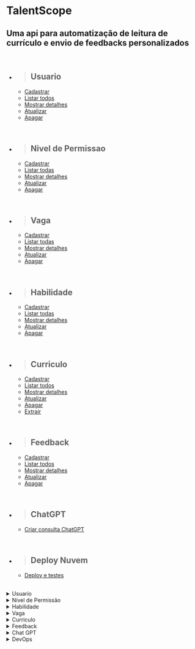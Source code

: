 # TalentScope

## Uma api para automatização de leitura de currículo e envio de feedbacks personalizados

<br/>

- > <h2>Usuario</h2>
  - [Cadastrar](#cadastrar-usuario)
  - [Listar todos](#listar-usuarios)
  - [Mostrar detalhes](#detalhar-um-usuario)
  - [Atualizar](#atualizar-usuario)
  - [Apagar](#apagar-usuario)

<br/>

- > <h2>Nivel de Permissao</h2>
  - [Cadastrar](#nivel-de-permissao)
  - [Listar todas](#listar-niveis-de-permissoes)
  - [Mostrar detalhes](#detalhar-um-nivel-de-permissao)
  - [Atualizar](#atualizar-nivel-de-permissao)
  - [Apagar](#apagar-nivel-de-permissao)

<br/>

- > <h2>Vaga</h2>
  - [Cadastrar](#cadastrar-vaga)
  - [Listar todas](#listar-vagas)
  - [Mostrar detalhes](#detalhar-um-vaga)
  - [Atualizar](#atualizar-vaga)
  - [Apagar](#apagar-vaga)

<br/>

- > <h2>Habilidade</h2>
  - [Cadastrar](#cadastrar-habilidade)
  - [Listar todas](#listar-habilidades)
  - [Mostrar detalhes](#detalhar-uma-habilidade)
  - [Atualizar](#atualizar-habilidade)
  - [Apagar](#apagar-habilidade)

<br/>

- > <h2>Curriculo</h2>
  - [Cadastrar](#cadastrar-curriculo)
  - [Listar todos](#listar-curriculos)
  - [Mostrar detalhes](#detalhar-um-curriculo)
  - [Atualizar](#atualizar-curriculo)
  - [Apagar](#apagar-curriculo)
  - [Extrair](#aextrair-curriculo)

<br/>

- > <h2>Feedback</h2>
  - [Cadastrar](#cadastrar-feedback)
  - [Listar todos](#listar-feedback)
  - [Mostrar detalhes](#detalhar-um-feedback)
  - [Atualizar](#atualizar-feedback)
  - [Apagar](#apagar-feedback)

<br/>

- > <h2>ChatGPT</h2>
  - [Criar consulta ChatGPT](#criar-consulta-chatgpt)

<br/>

- > <h2>Deploy Nuvem</h2>
  - [Deploy e testes](#deploy-testes)

<br/>


<details>
<summary>Usuario</summary>

<br>

<details>
<summary> <b style="color:green">POST</b>/talentScope/usuarios</summary>

<br/>

### Cadastrar usuario

<br/>

### Requisição:

```json
{
  "nome": "Rafael Ferreira",
  "email": "rafael@plusofit.com",
  "senha": "7894562",
	"status": true,
	"dtCriacao": "2023-05-15 10:08:02",
	"dtAlteracao": "",
	"nivelPermissao": {
		"id": 1
	}
}
```

<br/>

### Responses:

`status code: 200`

#### Body: <b>Application/json</b>

```json
{
	"id": 1,
	"nome": "Rafael Ferreira",
	"email": "rafael@plusofit.com",
	"senha": "7894562",
	"status": true,
	"dtCriacao": "2023-05-15 10:08:02",
	"dtAlteracao": null,
	"nivelPermissao": {
		"id": 1,
		"nome": null,
		"descricao": null
	}
}
```

<br/>
<hr>

`status code: 400`

#### Body: <b>Application/json</b>

```json
{
  "retorno": "Mensagem de erro conforme regras de negócios"
}
```

<br/>
</details>

<details>
<summary> <b style="color:cyan">GET</b>/talentScope/usuarios</summary>

<br/>

### Listar usuarios

<br/>

### Responses:

`status code: 200`

#### Body: <b>Application/json</b>

```json
[
	{
		"id": 1,
		"nome": "Rafael Ferreira",
		"email": "rafael@plusofit.com",
		"senha": "7894562",
		"status": true,
		"dtCriacao": "2023-05-15 10:08:02",
		"dtAlteracao": null,
		"nivelPermissao": {
			"id": 1,
			"nome": "Acesso-1",
			"descricao": "Tem permissão somente para leitura dos curriculos e vagas"
		}
	},
	{
		"id": 2,
		"nome": "Isabelle Souza Santos",
		"email": "isabelle.souza@plusofit.com",
		"senha": "123456",
		"status": true,
		"dtCriacao": "2023-05-03 10:08:02",
		"dtAlteracao": null,
		"nivelPermissao": {
			"id": 1,
			"nome": "Acesso-1",
			"descricao": "Tem permissão somente para leitura dos curriculos e vagas"
		}
	}
]
```

<br/>
<hr>

`status code: 204`

#### Body: <b>Application/json</b>

```json
{
  "retorno": "Não há usuarios para retornar"
}
```

<br/>
<hr>

`status code: 400`

#### Body: <b>Application/json</b>

```json
{
  "retorno": "Mensagem de erro conforme regras de negócios"
}
```

</details>

<details>
<summary> <b style="color:cyan">GET</b>/talentScope/usuarios/{id}</summary>

<br/>

### Detalhar um usuario

<br/>

### Responses:

`status code: 200`

#### Body: <b>Application/json</b>

```json
{
	"id": 1,
	"nome": "Rafael Ferreira",
	"email": "rafael@plusofit.com",
	"senha": "7894562",
	"status": true,
	"dtCriacao": "2023-05-15 10:08:02",
	"dtAlteracao": null,
	"nivelPermissao": {
		"id": 1,
		"nome": "Acesso-1",
		"descricao": "Tem permissão somente para leitura dos curriculos e vagas"
	}
}
```

<br/>
<hr>

`status code: 204`

#### Body: <b>Application/json</b>

```json
{
  "retorno": "Usuario não cadastrado"
}
```

<br/>
<hr>

`status code: 400`


```json
{
  "retorno": "Mensagem de erro conforme regras de negócios"
}
```

</details>

<details>
<summary> <b style="color:orange">UPDATE</b>/talentScope/usuarios/{id}</summary>

<br/>

### Atualizar usuario

### Requisição:


```json
{
  "nome": "Rafael Ferreira dos Santos",
  "email": "rafael.santos@plusofit.com",
  "senha": "7894562",
	"status": true,
	"dtCriacao": "2023-05-15 10:08:02",
	"dtAlteracao": "",
	"nivelPermissao": {
		"id": 2
	}
}
```
<br/>

<br/>

### Responses:

`status code: 200`

#### Tipo do body: <b>Application/json</b>

```json
{
	"id": 1,
	"nome": "Rafael Ferreira dos Santos",
	"email": "rafael.santos@plusofit.com",
	"senha": "7894562",
	"status": true,
	"dtCriacao": "2023-05-15 10:08:02",
	"dtAlteracao": null,
	"nivelPermissao": {
		"id": 2,
		"nome": null,
		"descricao": null
	}
}
```
<br/>
<hr>

`status code: 400`

#### Body: <b>Application/json</b>


```json
{
  "retorno": "{Mensagem de erro conforme regra de negocio}"
}
```

</details>

<details>
<summary> <b style="color:red">DELETE</b>/talentScope/usuarios/{id}</summary>

<br/>

### Apagar usuario

<br/>

### Responses:

`status code: 200`

#### Body: <b>Application/json</b>

```json
{
  "retorno": "Usuario apagado com sucesso"
}
```

<br/>
<hr>

`status code: 400`

#### Body: <b>Application/json</b>

```json
{
  "retorno": "Usuario não cadastrado"
}
```

</details>

<br/><br/>

# Campos de Requisição

|       campo       |     tipo    | obrigatório | descrição                                                                                                  |
| :---------------: | :---------: | :---------: | ---------------------------------------------------------------------------------------------------------- |
|        id         |    numeric(10)     |     sim     | Id do usuario                                                                                       |
|       nome        |    varchar(80)     |     sim     | Nome do usuario                                                                                     |
|       email       |    varchar(80)     |     sim     | Email do usuario                                                                                    
|       senha       |    varchar(15)     |     sim     | Senha do usuario. Senha deve conter de 8 a 15 caracteres, no min. 1 letra maiuscula e 1 caractere especial|
|  nivelPermissao  | fk_nivel_permissao |     sim     | Nivel de permissão para utilizar a plataforma                                                       |
|       status       | Boolean(1)  |     sim     | Flag para informar se o usuario esta ativo na plataforma                                                   |
|   dtCriacao    |  Datetime   |     sim     | Data da criação do usuario                                                                                 |
| dtAtualizacao  |  Datetime   |     nao     | Data da atualização do usuario                                                                             |

</details>

<details>
<summary>Nivel de Permissão</summary>

<br>

<details>
<summary> <b style="color:green">POST</b>/talentScope/nivelPermissao</summary>

<br/>

### Cadastrar nivel de permissao

<br/>

### Requisição:

```json
{
	"nome": "Acesso-1",
	"descricao": "Tem permissão somente para leitura"
}
```

```json
{
  "nome": "Administrador",
  "descricao": "Usuário com permissão master"
}
```

<br/>

### Responses:

`status code: 200`

#### Body: <b>Application/json</b>

```json
{
	"id": 1,
	"nome": "Acesso-1",
	"descricao": "Tem permissão somente para leitura"
}
```

```json
{
	"id": 2,
	"nome": "Administrador",
	"descricao": "Usuário com permissão master"
}
```

<br/>
<hr>

`status code: 400`

#### Body: <b>Application/json</b>

```json
{
  "retorno": "Mensagem de erro conforme regras de negócios"
}
```

<br/>
</details>

<details>
<summary> <b style="color:cyan">GET</b>/talentScope/nivelPermissao</summary>

<br/>

### Listar niveis de permissoes

<br/>

### Responses:

`status code: 200`

#### Body: <b>Application/json</b>

```json
[
	{
		"id": 1,
		"nome": "Acesso-1",
		"descricao": "Tem permissão somente para leitura"
	},
	{
		"id": 2,
		"nome": "Administrador",
		"descricao": "Usuário com permissão master"
	}
]
```

<br/>
<hr>

`status code: 204`

#### Body: <b>Application/json</b>

```json
{
  "retorno": "Não há nivel de permissao para retornar"
}
```

<br/>
<hr>

`status code: 400`

#### Body: <b>Application/json</b>

```json
{
  "retorno": "Mensagem de erro conforme regras de negócios"
}
```

</details>

<details>
<summary> <b style="color:cyan">GET</b>/talentScope/nivelPermissao/{id}</summary>

<br/>

### Detalhar um nivel de permissao

<br/>

### Responses:

`status code: 200`

#### Body: <b>Application/json</b>

```json
{
	"id": 1,
	"nome": "Acesso-1",
	"descricao": "Tem permissão somente para leitura"
}
```

<br/>
<hr>

`status code: 204`

#### Body: <b>Application/json</b>

```json
{
  "retorno": "Nivel de permissao não cadastrado"
}
```

<br/>
<hr>

`status code: 400`


```json
{
  "retorno": "Mensagem de erro conforme regras de negócios"
}
```

</details>

<details>
<summary> <b style="color:orange">UPDATE</b>/talentScope/nivelPermissao/{id}</summary>

<br/>

### Atualizar nivel de permissao

### Requisição:


```json
{
	"nome": "Acesso-1",
	"descricao": "Tem permissão somente para leitura dos curriculos e vagas"
}
```
<br/>

<br/>

### Responses:

`status code: 200`

#### Tipo do body: <b>Application/json</b>

```json
{
	"id": 1,
	"nome": "Acesso-1",
	"descricao": "Tem permissão somente para leitura dos curriculos e vagas"
}
```
<br/>
<hr>

`status code: 400`

#### Body: <b>Application/json</b>


```json
{
  "retorno": "{Mensagem de erro conforme regra de negocio}"
}
```

</details>

<details>
<summary> <b style="color:red">DELETE</b>/talentScope/nivelPermissao/{id}</summary>

<br/>

### Apagar nivel de permissao

<br/>

### Responses:

`status code: 200`

#### Body: <b>Application/json</b>

```json
{
  "retorno": "Nivel de permissao apagado com sucesso"
}
```

<br/>
<hr>

`status code: 400`

#### Body: <b>Application/json</b>

```json
{
  "retorno": "Nivel de permissao não cadastrado"
}
```

</details>

<br/><br/>

# Campos de Requisição

|       campo       |     tipo     | obrigatório | descrição                         |
| :---------------: | :----------: | :---------: | ----------------------------------|
|        id         | numeric(3)   |     sim     | Id do nivel de permissao          |
|       nome        | varchar(30)  |     sim     | Nome do usuario                   |
|     descricao     | varchar(250) |     sim     | Descrição do nivel de permissão   |


</details>

<details>
<summary>Habilidade</summary>

<br>

<details>
<summary> <b style="color:green">POST</b>/talentScope/habilidades</summary>

<br/>

### Cadastrar habilidade

<br/>

### Requisição:

```json
{
	"nome": "Experiência com Banco de Dados Oracle SQL"
}
```
```json
{
	"nome": "Experiência com Java, Spring Boot."
}
```

<br/>

### Responses:

`status code: 200`

#### Body: <b>Application/json</b>

```json
{
	"id": 1,
	"nome": "Experiência com Banco de Dados Oracle SQL"
}
```

```json
{
	"id": 2,
	"nome": "Experiência com Java, Spring Boot."
}
```

<br/>
<hr>

`status code: 400`

#### Body: <b>Application/json</b>

```json
{
  "retorno": "Mensagem de erro conforme regras de negócios"
}
```

<br/>
</details>

<details>
<summary> <b style="color:cyan">GET</b>/talentScope/habilidades</summary>

<br/>

### Listar habilidades

<br/>

### Responses:

`status code: 200`

#### Body: <b>Application/json</b>

```json
[
	{
		"id": 1,
		"nome": "Experiência com Banco de Dados Oracle SQL"
	},
	{
		"id": 2,
		"nome": "Experiência com Java, Spring Boot."
	}
]
```

<br/>
<hr>

`status code: 204`

#### Body: <b>Application/json</b>

```json
{
  "retorno": "Não há habilidades para retornar"
}
```

<br/>
<hr>

`status code: 400`

#### Body: <b>Application/json</b>

```json
{
  "retorno": "Mensagem de erro conforme regras de negócios"
}
```

</details>

<details>
<summary> <b style="color:cyan">GET</b>/talentScope/habilidades/{id}</summary>

<br/>

### Detalhar uma habilidade
<br/>

### Responses:

`status code: 200`

#### Body: <b>Application/json</b>

```json
{
	"id": 2,
	"nome": "Experiência com Java, Spring Boot."
}
```

<br/>
<hr>

`status code: 204`

#### Body: <b>Application/json</b>

```json
{
	"timestamp": "2023-09-11T22:45:11.000+00:00",
	"status": 404,
	"error": "Not Found",
	"trace": "br.com.TalentScope.exception.RestNotFoundException......",
	"message": "habilidade não encontrado",
	"path": "/talentScope/habilidades/3"
}
```

<br/>
<hr>

`status code: 400`


```json
{
  "retorno": "Mensagem de erro conforme regras de negócios"
}
```

</details>

<details>
<summary> <b style="color:orange">UPDATE</b>/talentScope/habilidades/{id}</summary>

<br/>

### Atualizar habilidade

### Requisição:


```json
{
	"nome": "2 anos de experiência em Java com spring, JPA Hibernate"
}
```
<br/>

<br/>

### Responses:

`status code: 200`

#### Tipo do body: <b>Application/json</b>

```json
{
	"id": 2,
	"nome": "2 anos de experiência em Java com spring, JPA Hibernate"
}
```
<br/>
<hr>

`status code: 400`

#### Body: <b>Application/json</b>


```json
{
  "retorno": "{Mensagem de erro conforme regra de negocio}"
}
```

</details>

<details>
<summary> <b style="color:red">DELETE</b>/talentScope/habilidade/{id}</summary>

<br/>

### Apagar habilidade

<br/>

### Responses:

`status code: 200`

#### Body: <b>Application/json</b>

```json
{
  "retorno": "Habilidade apagado com sucesso"
}
```

<br/>
<hr>

`status code: 400`

#### Body: <b>Application/json</b>

```json
{
  "retorno": "Habilidade não cadastrado"
}
```

</details>

<br/><br/>

# Campos de Requisição

|       campo       |     tipo     | obrigatório | descrição                         |
| :---------------: | :----------: | :---------: | ----------------------------------|
|        id         | numeric(3)   |     sim     | Id da habilidade        |
|       nome        | varchar(50)  |     sim     | Descrição da habiliade                  |

</details>

<details>
<summary>Vaga</summary>

<br>

<details>
<summary> <b style="color:green">POST</b>/talentScope/vagas</summary>

<br/>

### Cadastrar vaga

<br/>

### Requisição:

```json
{
	"nome": "Analista de Sistemas I",
	"descricaoCargo": "Desenvolver Java Junior",
	"descricaoVaga": "A vaga de desenvolvedor Java requer habilidades em programação orientada a objetos, uso de frameworks como Spring e Hibernate, experiência em testes e depuração de código, trabalho em equipe e conhecimentos em tecnologias relacionadas a aplicações web e bancos de dados.",
	"dtAbertura": "2023-10-09 14:00:00",
	"dtEncerramento": "2023-07-22 17:00:00",
	"usuario":{
		"id": 1
	},
	"habilidades": [
		{
		"id": 1
		}
	]
}
```

<br/>

### Responses:

`status code: 200`

#### Body: <b>Application/json</b>

```json
{
	"id": 1,
	"nome": "Analista de Sistemas I",
	"descricaoCargo": "Desenvolver Java Junior",
	"descricaoVaga": "A vaga de desenvolvedor Java requer habilidades em programação orientada a objetos, uso de frameworks como Spring e Hibernate, experiência em testes e depuração de código, trabalho em equipe e conhecimentos em tecnologias relacionadas a aplicações web e bancos de dados.",
	"dtAbertura": "2023-10-09 14:00:00",
	"dtEncerramento": "2023-07-22 17:00:00",
	"usuario": {
		"id": 1,
		"nome": null,
		"email": null,
		"senha": null,
		"status": null,
		"dtCriacao": null,
		"dtAlteracao": null,
		"nivelPermissao": null
	},
	"habilidades": [
		{
			"id": 1,
			"nome": null
		}
	]
}
```

<br/>
<hr>

`status code: 400`

#### Body: <b>Application/json</b>

```json
{
  "retorno": "Mensagem de erro conforme regras de negócio"
}
```

<br/>
</details>

<details>
<summary> <b style="color:cyan">GET</b>/talentScope/vagas</summary>

<br/>

### Listar vagas

<br/>

### Responses:

`status code: 200`

#### Body: <b>Application/json</b>

```json
[
	{
		"id": 1,
		"nome": "Analista de Sistemas I",
		"descricaoCargo": "Desenvolver Java Junior",
		"descricaoVaga": "A vaga de desenvolvedor Java requer habilidades em programação orientada a objetos, uso de frameworks como Spring e Hibernate, experiência em testes e depuração de código, trabalho em equipe e conhecimentos em tecnologias relacionadas a aplicações web e bancos de dados.",
		"dtAbertura": "2023-10-09 14:00:00",
		"dtEncerramento": "2023-07-22 17:00:00",
		"usuario": {
			"id": 1,
			"nome": "Rafael Ferreira dos Santos",
			"email": "rafael.santos@plusofit.com",
			"senha": "7894562",
			"status": true,
			"dtCriacao": "2023-05-15 10:08:02",
			"dtAlteracao": null,
			"nivelPermissao": {
				"id": 2,
				"nome": "Administrador",
				"descricao": "Usuário com permissão master"
			}
		},
		"habilidades": [
			{
				"id": 1,
				"nome": "Experiência com Banco de Dados Oracle SQL"
			}
		]
	},
	{
		"id": 2,
		"nome": "Analista de Dados",
		"descricaoCargo": "Analista de dados Senior",
		"descricaoVaga": "Estamos em busca de um Analista de Dados talentoso e apaixonado por números para se juntar à nossa equipe. O candidato ideal será responsável por coletar, analisar e interpretar dados, transformando-os em informações valiosas para orientar a tomada de decisões estratégicas da empresa. Você trabalhará em estreita colaboração com outras equipes para identificar tendências, padrões e insights que impulsionarão nosso negócio.",
		"dtAbertura": "2023-10-15 15:00:00",
		"dtEncerramento": "2023-12-22 17:00:00",
		"usuario": {
			"id": 1,
			"nome": "Rafael Ferreira dos Santos",
			"email": "rafael.santos@plusofit.com",
			"senha": "7894562",
			"status": true,
			"dtCriacao": "2023-05-15 10:08:02",
			"dtAlteracao": null,
			"nivelPermissao": {
				"id": 2,
				"nome": "Administrador",
				"descricao": "Usuário com permissão master"
			}
		},
		"habilidades": [
			{
				"id": 1,
				"nome": "Experiência com Banco de Dados Oracle SQL"
			}
		]
	}
]
```

<br/>
<hr>

`status code: 204`

#### Body: <b>Application/json</b>

```json
{
  "retorno": "Não há vagas para retornar"
}
```

<br/>
<hr>

`status code: 400`

#### Body: <b>Application/json</b>

```json
{
  "retorno": "Mensagem de erro conforme regras de negócios"
}
```

</details>

<details>
<summary> <b style="color:cyan">GET</b>/talentScope/vagas/{id}</summary>
<br/>

### Detalhar uma vaga

<br/>

### Responses:

`status code: 200`

#### Tipo do body: <b>Application/json</b>

```json
{
	"id": 1,
	"nome": "Analista de Sistemas I",
	"descricaoCargo": "Desenvolver Java Junior",
	"descricaoVaga": "A vaga de desenvolvedor Java requer habilidades em programação orientada a objetos, uso de frameworks como Spring e Hibernate, experiência em testes e depuração de código, trabalho em equipe e conhecimentos em tecnologias relacionadas a aplicações web e bancos de dados.",
	"dtAbertura": "2023-10-09 14:00:00",
	"dtEncerramento": "2023-07-22 17:00:00",
	"usuario": {
		"id": 1,
		"nome": "Rafael Ferreira dos Santos",
		"email": "rafael.santos@plusofit.com",
		"senha": "7894562",
		"status": true,
		"dtCriacao": "2023-05-15 10:08:02",
		"dtAlteracao": null,
		"nivelPermissao": {
			"id": 2,
			"nome": "Administrador",
			"descricao": "Usuário com permissão master"
		}
	},
	"habilidades": [
		{
			"id": 1,
			"nome": "Experiência com Banco de Dados Oracle SQL"
		}
	]
}
```

<br/>
<hr>

`status code: 204`

#### Body: <b>Application/json</b>

```json
{
  "retorno": "Vaga não cadastrada"
}
```

<br/>
<hr>

`status code: 400`


```json
{
  "retorno": "Mensagem de erro conforme regras de negócios"
}
```

</details>

<details>
<summary> <b style="color:orange">UPDATE</b>/talentScope/vagas/{id}</summary>

<br/>

### Atualizar vaga

### Requisição:


```json
{
	"nome": "Analista de Dados II",
	"descricaoCargo": "Analista de dados Pleno",
	"descricaoVaga": "Estamos em busca de um Analista de Dados talentoso e apaixonado por números para se juntar à nossa equipe. O candidato ideal será responsável por coletar, analisar e interpretar dados, transformando-os em informações valiosas para orientar a tomada de decisões estratégicas da empresa. Você trabalhará em estreita colaboração com outras equipes para identificar tendências, padrões e insights que impulsionarão nosso negócio.",
	"dtAbertura": "2023-10-15 15:00:00",
	"dtEncerramento": "2023-12-22 17:00:00",
	"usuario":{
		"id": 1
	},
	"habilidades": [
		{
		"id": 1
		}
	]
}	"usuario":{
		"id": 2
	},
	"habilidades": [
		{
		"id": 1
		}
	]
}
```
<br/>

<br/>

### Responses:

`status code: 200`

#### Body: <b>Application/json</b>

```json
{
	"id": 2,
	"nome": "Analista de Dados II",
	"descricaoCargo": "Analista de dados Pleno",
	"descricaoVaga": "Estamos em busca de um Analista de Dados talentoso e apaixonado por números para se juntar à nossa equipe. O candidato ideal será responsável por coletar, analisar e interpretar dados, transformando-os em informações valiosas para orientar a tomada de decisões estratégicas da empresa. Você trabalhará em estreita colaboração com outras equipes para identificar tendências, padrões e insights que impulsionarão nosso negócio.",
	"dtAbertura": "2023-10-15 15:00:00",
	"dtEncerramento": "2023-12-22 17:00:00",
	"usuario": {
		"id": 1,
		"nome": null,
		"email": null,
		"senha": null,
		"status": null,
		"dtCriacao": null,
		"dtAlteracao": null,
		"nivelPermissao": null
	},
	"habilidades": [
		{
			"id": 1,
			"nome": null
		}
	]
}
```
<br/>
<hr>

`status code: 400`

#### Body: <b>Application/json</b>


```json
{
  "retorno": "Vaga não cadastrada"
}
```

</details>

<details>
<summary> <b style="color:red">DELETE</b>/talentScope/vaga/{id}</summary>

<br/>

### Apagar vaga

<br/>

### Responses:

`status code: 200`

#### Body: <b>Application/json</b>

```json
{
  "retorno": "Vaga apagada com sucesso"
}
```

<br/>
<hr>

`status code: 400`

#### Body: <b>Application/json</b>

```json
{
  "retorno": "Vaga não cadastrada"
}
```

</details>

<br/><br/>

# Campos de Requisição

|         campo       |   tipo        | obrigatório | descrição |
| :-----------------: | :-----------: | :---------: | ---------------------------------------- |
|          id         |  numeric(10)  |     sim     | Id da vaga                               |
|         nome        |  varchar(80)  |     sim     | Nome da vaga                             |
|       descricaoCargo     |    varchar    |     sim     | Descrição do cargo                       |
|       descricaoVaga     |    varchar    |     sim     | Descrição da vaga                      |
|     dtAbertura   |   Datetime    |     sim     | Data da abertura da vaga                 |
|  dtEncerramento  |   Datetime    |     sim     | Data do encerramento da vaga             |
|       usuarios      |  fk_usuario   |     sim     | Um usuario pode ter varias vagas         |
|      habilidades    | fk_habilidade |     sim     | Uma vaga pode ter várias habilidades     |

</details>

<details>
<summary>Curriculo</summary>

<br>

<details>
<summary> <b style="color:green">POST</b> /talentScope/feedback/{feedbackId}/curriculos</summary>

<br/>

### Cadastrar curriculo

<br/>

### Requisição:

```json
{
	"arquivo": "curriculo-ritacassia.pdf",
	"dtEnvioCurriculo": "2023-05-03 10:08:02",
	"nomeCandidato": "Rita de Cassia",
	"email": "rita.cassia@email.com",
	"vaga": {
		"id": 1
	}
}
```

<br/>

### Responses:

`status code: 200`

#### Body: <b>Application/json</b>
```json
{
	"id": 1,
	"arquivo": "curriculo-ritacassia.pdf",
	"dtEnvioCurriculo": "2023-05-03 10:08:02",
	"nomeCandidato": "Rita de Cassia",
	"email": "rita.cassia@email.com",
	"vaga": {
		"id": 1,
		"nome": null,
		"descricaoCargo": null,
		"salario": null,
		"dtAbertura": null,
		"dtEncerramento": null,
		"dtProgEnvioFeedback": null,
		"usuario": null,
		"habilidades": null
	},
	"feedback": {
		"id": 1,
		"feedback": "Parabéns! Você passou para a proxima fase!",
		"aprovado": true,
		"dtAnalise": "2023-05-03 10:08:02",
		"envioFeedback": true,
		"dtEnvioFeedback": "2023-05-03 12:00:00"
	}
}
```

<br/>
<hr>

`status code: 400`

#### Body: <b>Application/json</b>

```json
{
  "retorno": "Mensagem de erro conforme regras de negócios"
}
```

<br/>
</details>

<details>
<summary> <b style="color:cyan">GET</b>/talentScope/curriculos</summary>

<br/>

### Listar curriculos

<br/>

### Responses:

`status code: 200`

#### Body: <b>Application/json</b>

```json
[
	{
		"id": 1,
		"arquivo": "curriculo-ritacassia.pdf",
		"dtEnvioCurriculo": "2023-05-03 10:08:02",
		"nomeCandidato": "Rita de Cassia",
		"email": "rita.cassia@email.com",
		"vaga": {
			"id": 1,
			"nome": "Desenvolvedor Java",
			"descricaoCargo": "Programação orientada a objetos, uso de frameworks Spring, experiência em testes, trabalho em equipe, aplicações web e bancos de dados.",
			"salario": 6000.00,
			"dtAbertura": "2023-05-03 12:00:00",
			"dtEncerramento": "2023-07-03 12:00:00",
			"dtProgEnvioFeedback": "2023-05-20 16:00:00",
			"usuario": {
				"id": 1,
				"nome": "Isabelle Souza Santos",
				"email": "isabelle.souza@plusofit.com",
				"senha": "123456",
				"status": true,
				"dtCriacao": "2023-05-03 10:08:02",
				"dtAlteracao": null,
				"nivelPermissao": {
					"id": 1,
					"nome": "Administrador",
					"descricao": "Permissão total."
				}
			},
			"habilidades": [
				{
					"id": 1,
					"nome": "Experiencia de 2 anos"
				},
				{
					"id": 2,
					"nome": "2 anos de experiência em Java com spring, JPA Hibernate"
				}
			]
		},
		"feedback": {
			"id": 1,
			"feedback": "Parabéns! Você passou para a proxima fase!",
			"aprovado": true,
			"dtAnalise": "2023-05-03 10:08:02",
			"envioFeedback": true,
			"dtEnvioFeedback": "2023-05-03 12:00:00"
		}
	},
	{
		"id": 2,
		"arquivo": "rafael-cv.pdf",
		"dtEnvioCurriculo": "2023-05-05 12:03:04",
		"nomeCandidato": "Rafael Ferreira",
		"email": "rafaelFerreira@email.com",
		"vaga": {
			"id": 1,
			"nome": "Desenvolvedor Java",
			"descricaoCargo": "Programação orientada a objetos, uso de frameworks Spring, experiência em testes, trabalho em equipe, aplicações web e bancos de dados.",
			"salario": 6000.00,
			"dtAbertura": "2023-05-03 12:00:00",
			"dtEncerramento": "2023-07-03 12:00:00",
			"dtProgEnvioFeedback": "2023-05-20 16:00:00",
			"usuario": {
				"id": 1,
				"nome": "Isabelle Souza Santos",
				"email": "isabelle.souza@plusofit.com",
				"senha": "123456",
				"status": true,
				"dtCriacao": "2023-05-03 10:08:02",
				"dtAlteracao": null,
				"nivelPermissao": {
					"id": 1,
					"nome": "Administrador",
					"descricao": "Permissão total."
				}
			},
			"habilidades": [
				{
					"id": 1,
					"nome": "Experiencia de 2 anos"
				},
				{
					"id": 2,
					"nome": "2 anos de experiência em Java com spring, JPA Hibernate"
				}
			]
		},
		"feedback": {
			"id": 1,
			"feedback": "Parabéns! Você passou para a proxima fase!",
			"aprovado": true,
			"dtAnalise": "2023-05-03 10:08:02",
			"envioFeedback": true,
			"dtEnvioFeedback": "2023-05-03 12:00:00"
		}
	}
]
```

<br/>
<hr>

`status code: 204`

#### Body: <b>Application/json</b>

```json
{
  "retorno": "Não há curriculos para retornar"
}
```

<br/>
<hr>

`status code: 400`

#### Body: <b>Application/json</b>

```json
{
  "retorno": "Mensagem de erro conforme regras de negócios"
}
```

</details>

<details>
<summary> <b style="color:cyan">GET</b>/talentScope/curriculos/{id}</summary>

### Detalhes um curriculo

<br/>

### Responses:

`status code: 200`

#### Body: <b>Application/json</b>

```json
{
	"id": 1,
	"arquivo": "curriculo-ritacassia.pdf",
	"dtEnvioCurriculo": "2023-05-03 10:08:02",
	"nomeCandidato": "Rita de Cassia",
	"email": "rita.cassia@email.com",
	"vaga": {
		"id": 1,
		"nome": "Desenvolvedor Java",
		"descricaoCargo": "Programação orientada a objetos, uso de frameworks Spring, experiência em testes, trabalho em equipe, aplicações web e bancos de dados.",
		"salario": 6000.00,
		"dtAbertura": "2023-05-03 12:00:00",
		"dtEncerramento": "2023-07-03 12:00:00",
		"dtProgEnvioFeedback": "2023-05-20 16:00:00",
		"usuario": {
			"id": 1,
			"nome": "Isabelle Souza Santos",
			"email": "isabelle.souza@plusofit.com",
			"senha": "123456",
			"status": true,
			"dtCriacao": "2023-05-03 10:08:02",
			"dtAlteracao": null,
			"nivelPermissao": {
				"id": 1,
				"nome": "Administrador",
				"descricao": "Permissão total."
			}
		},
		"habilidades": [
			{
				"id": 1,
				"nome": "Experiencia de 2 anos"
			},
			{
				"id": 2,
				"nome": "2 anos de experiência em Java com spring, JPA Hibernate"
			}
		]
	},
	"feedback": {
		"id": 1,
		"feedback": "Parabéns! Você passou para a proxima fase!",
		"aprovado": true,
		"dtAnalise": "2023-05-03 10:08:02",
		"envioFeedback": true,
		"dtEnvioFeedback": "2023-05-03 12:00:00"
	}
}
```

<br/>
<hr>

`status code: 204`

#### Body: <b>Application/json</b>

```json
{
  "retorno": "Curriculo não cadastrado"
}
```

<br/>
<hr>

`status code: 400`


```json
{
  "retorno": "Mensagem de erro conforme regras de negócios"
}
```

</details>

<details>
<summary> <b style="color:orange">UPDATE</b> /talentScope/feedback/{feedbackId}/curriculos/{id}</summary>

<br/>

### Atualizar curriculo

### Requisição:


```json
{
	"arquivo": "rafael-cv.pdf",
	"dtEnvioCurriculo": "2023-05-05 12:03:04",
	"nomeCandidato": "Rafael Ferreira",
	"email": "rafaelFerreira@email.com",
	"vaga": {
		"id": 1
	}
}
```
<br/>

<br/>

### Responses:

`status code: 200`

#### Tipo do body: <b>Application/json</b>

```json
{
  "id": 1,
  "arquivo": "Igor.pdf",
  "data_envio": "08/04/2023 - 09:04:35",
  "nome_candidato": "Igor Oliveira",
  "email_candidato": "igor@gmail.com",
  "vaga":
    {
      "nome": "Desenvolvedor Java"
    },
  "feedback":
    {
      "id": 1,
      "descricao": "Parabéns! Você foi aprovado",
      "resultado": true,
      "data_analise": "08/04/2023 - 09:10:35",
      "envio": true,
      "data_programada": "15/04/2023 - 18:00:00",
      "data_envio_feedback": "15/04/2023 - 18:00:00"
    }
},
```
<br/>
<hr>

`status code: 400`

#### Body: <b>Application/json</b>


```json
{
  "retorno": "{Mensagem de erro conforme regra de negócio}"
}
```

</details>

<details>
<summary> <b style="color:red">DELETE</b>/talentScope/curriculo/{id}</summary>

<br/>

### Apagar curriculo

<br/>

### Responses:

`status code: 200`

#### Body: <b>Application/json</b>

```json
{
  "retorno": "Curriculo apagado com sucesso"
}
```

<br/>
<hr>

`status code: 400`

#### Body: <b>Application/json</b>

```json
{
  "retorno": "Curriculo não cadastrado"
}
```

</details>

<details>
<summary> <b style="color:cyan">GET</b>/talentScope/extract</summary>

<br/>

### Extrair curriculo

<br/>

### Responses:

`status code: 200`

#### Body: <b>Application/json</b>

```
"Extração do currículo em PDF concluída com sucesso!"
```

<br/>
<hr>

`status code: 400`

#### Body: <b>Application/json</b>

```
"Extração não realizada"
```

</details>

<br/><br/>

# Campos de Requisição

|       campo       |     tipo    | obrigatório | descrição                                 |
| :---------------: | :---------: | :---------: | ------------------------------------------|
|        id         |     int     |     sim     | Id do curriculo                           |
|      arquivo      |    blob     |     sim     | Curriculo anexado                         |
|    dtEnvioCurriculo     |    Date     |     sim     | Data do envio do currículo                |
|  nomeCandidato   | varchar(50) |     sim     | Nome do candidato                         |
|  email  | varchar(80) |     sim     | Email do candidato                        |
|       vaga        |   fk_vaga   |     sim     | Vaga em que o curriculo esta relacionado                              |
|     feedback      | fk_feedback |     sim     | Feedback do curriculo |


</details>

<details>
<summary>Feedback</summary>

<br>

<details>
<summary> <b style="color:green">POST</b> /talentScope/feedback</summary>

<br/>

### Cadastrar feedback

<br/>

### Requisição:

```json
{
	"feedback": "Parabéns! Você passou para a proxima fase!",
	"aprovado": true,
	"dtAnalise": "2023-05-03 10:08:02",
	"envioFeedback": true,
	"dtEnvioFeedback": "2023-05-03 12:00:00"
}
```

<br/>

### Responses:

`status code: 200`

#### Body: <b>Application/json</b>
```json
{
	"id": 1,
	"feedback": "Parabéns! Você passou para a proxima fase!",
	"aprovado": true,
	"dtAnalise": "2023-05-03 10:08:02",
	"envioFeedback": true,
	"dtEnvioFeedback": "2023-05-03 12:00:00"
}
```

<br/>
<hr>

`status code: 400`

#### Body: <b>Application/json</b>

```json
{
  "retorno": "Mensagem de erro conforme regras de negócios"
}
```

<br/>
</details>

<details>
<summary> <b style="color:cyan">GET</b>/talentScope/feedback</summary>

<br/>

### Listar feedbacks

<br/>

### Responses:

`status code: 200`

#### Body: <b>Application/json</b>

```json
[
	{
		"id": 1,
		"feedback": "Parabéns! Você passou para a proxima fase!",
		"aprovado": true,
		"dtAnalise": "2023-05-03 10:08:02",
		"envioFeedback": true,
		"dtEnvioFeedback": "2023-05-03 12:00:00"
	},
	{
		"id": 2,
		"feedback": "Infelizmente você não foi selecionado para a proxima fase devido não ter a experiencia necessária que a vaga necessita. Não desista, você está no caminho certo.",
		"aprovado": false,
		"dtAnalise": "2023-05-15 10:08:02",
		"envioFeedback": true,
		"dtEnvioFeedback": "2023-05-03 12:00:00"
	}
]
```

<br/>
<hr>

`status code: 204`

#### Body: <b>Application/json</b>

```json
{
  "retorno": "Não há feedbacks para retornar"
}
```

<br/>
<hr>

`status code: 400`

#### Body: <b>Application/json</b>

```json
{
  "retorno": "Mensagem de erro conforme regras de negócios"
}
```

</details>

<details>
<summary> <b style="color:cyan">GET</b>/talentScope/feedback/{id}</summary>

### Detalhes um feedback

<br/>

### Responses:

`status code: 200`

#### Body: <b>Application/json</b>

```json
{
	"id": 1,
	"feedback": "Parabéns! Você passou para a proxima fase!",
	"aprovado": true,
	"dtAnalise": "2023-05-03 10:08:02",
	"envioFeedback": true,
	"dtEnvioFeedback": "2023-05-03 12:00:00"
}
```

<br/>
<hr>

`status code: 204`

#### Body: <b>Application/json</b>

```json
{
  "retorno": "Feedback não cadastrado"
}
```

<br/>
<hr>

`status code: 400`


```json
{
  "retorno": "Mensagem de erro conforme regras de negócios"
}
```

</details>

<details>
<summary> <b style="color:orange">UPDATE</b> /talentScope/feedback/{id}</summary>

<br/>

### Atualizar feedback

### Requisição:


```json
{
	"feedback": "Parabéns! Você foi aprovada para a próxima fase",
	"aprovado": true,
	"dtAnalise": "2023-05-03 10:08:02",
	"envioFeedback": true,
	"dtEnvioFeedback": "2023-05-20 16:00:00"
}
```
<br/>

<br/>

### Responses:

`status code: 200`

#### Tipo do body: <b>Application/json</b>

```json
{
	"id": 1,
	"feedback": "Parabéns! Você foi aprovada para a próxima fase",
	"aprovado": true,
	"dtAnalise": "2023-05-03 10:08:02",
	"envioFeedback": true,
	"dtEnvioFeedback": "2023-05-20 16:00:00"
}
```
<br/>
<hr>

`status code: 400`

#### Body: <b>Application/json</b>


```json
{
  "retorno": "{Mensagem de erro conforme regra de negócio}"
}
```

</details>

<details>
<summary> <b style="color:red">DELETE</b>/talentScope/feedback/{id}</summary>

<br/>

### Apagar feedback

<br/>

### Responses:

`status code: 200`

#### Body: <b>Application/json</b>

```json
{
  "retorno": "Feedback apagado com sucesso"
}
```

<br/>
<hr>

`status code: 400`

#### Body: <b>Application/json</b>

```json
{
  "retorno": "Feedback não cadastrado"
}
```

</details>

<br/><br/>

# Campos de Requisição

|       campo       |     tipo    | obrigatório | descrição                                 |
| :---------------: | :---------: | :---------: | ------------------------------------------|
|        id         |     int     |     sim     | Id do feedback                         |
|      feedback      |    clob     |     sim     | Descrição do feedback que será enviado ao candidato                      |
|    dtAnalise     |    Date     |     sim     | Data da análise do curriculo                |
|  envioFeedback   | boolean |     sim     | Indica se o feedback foi enviado ou não                       |
|  dtEnvioFeedback  | Date |     não     | Data em que o feedback foi enviado                        |

</details>

<details>
<summary>Chat GPT</summary>

<br>

<summary> <b style="color:green">POST</b>/talentScope/chatgpt/text</summary>

<br/>

### Criar consulta ChatGPT

<br/>

### Responses:

`status code: 200`

#### Body: <b>Application/json</b>

```json
{
	"texto": "Ana Cristina Ferreira ana.cristina.ferreira@email.com.br (XX) 99999-9999 linkedin.com/in/acferreira Programadora ousada com conhecimentos de C#, C++ e Python. Recém formada em TI na Universidade X com média 9,5, trabalhei como programadora em C# voluntário no Vídeo Game X. Nosso projeto recebeu o prêmio de melhor jogo independente brasileiro. Busco combinar o que aprendi na indústria do vídeo game com o que aprendi na faculdade para criar código inovadores para os clientes da Empresa X. Experiência como voluntária Programadora em C# Vídeo Game X (de janeiro de 2019 até fevereiro de 2020) Implementei as mecânicas do jogo no motor gráfico Unity 3D; Programei a inteligência artificial dos inimigos do jogo; Importei diversos tipos de arquivos como áudio, texturas e objetos 3D no jogo. Colaborei com designers e artistas. Principal conquista: Recebemos análises positivas de 95% dos jogadores. Formação acadêmica Bacharelado em TI Universidade X (fevereiro de 2020) Presidente do clube de estudos de design de jogos; Aula favorita: Modelagem de dados. Fiz aulas de inteligência artificial como atividade extracurricular. Principais conquistas: Me formei como orador da turma; Tirei nota 10 no meu TCC. Competências e habilidades Trabalho em equipe, adquirida após trabalhar como voluntário no Vídeo Game X; Design de sistemas, adquirida após fazer um curso na Escola X; Gamificação, adquirida após colaborar com o game designer do Vídeo Game X; Inglês avançado, adquirida após me formar no Curso de Inglês X; Espanhol intermediário, adquirido ao fazer aulas no Curso de Espanhol X. Informações adicionais Vencedora do Game Jam 2019 da Universidade X; Apaixonada por arte e criatividade. Anaisando o curriculo acima para uma vaga que tem essa descrição: A vaga de desenvolvedor Java requer habilidades em programação orientada a objetos, uso de frameworks como Spring e Hibernate, experiência em testes e depuração de código, trabalho em equipe e conhecimentos em tecnologias relacionadas a aplicações web e bancos de dados. E requer essas habilidades: Banco de dados Oracle, 2 anos de experiência em Java com spring, JPA Hibernate. Com base na vaga e habilidades, analisando o curriculo, em um ranking de 1 a 5, qual é a posição desse candidato para essa vaga? Retorne também o nome do candidato e o e-mail. Retorne o ranking, o nome e o e-mail do candidato exatamente nessa ordem, e exatamente como no exemplo: ranking:5|nome:joao|email:joao@email"
}
```

<br/>
<hr>


### Responses:

`status code: 200`

#### Tipo do body: <b>Application/json</b>

```json
[
	{
		"text": ".com.\n\nRanking:2|Nome:Ana Cristina Ferreira|Email:ana.cristina.ferreira@email.com.br",
		"index": 0,
		"logprobs": null,
		"finish_reason": "stop"
	}
]
```

`status code: 400`

#### Body: <b>Application/json</b>

```
Incorrect API key provided: sk-NytsI***************************************o1M0. You can find your API key at https://platform.openai.com/account/api-keys.
```

```
You exceeded your current quota, please check your plan and billing details.
```


<br/><br/>

# Campo de Requisição

|       campo       |     tipo    | obrigatório | descrição                                 |
| :---------------: | :---------: | :---------: | ------------------------------------------|
|        texto         |     string     |     sim     | Texto que vai na consulta para o Chat GPT |

</details>

<details>
<summary>DevOps</summary>

## Benefícios
- [Veja os benefícios da aplicação em nuvem](https://www.canva.com/design/DAFuRHPwQGQ/1K0VD-khZl63pLQ9myj2tw/view?utm_content=DAFuRHPwQGQ&utm_campaign=designshare&utm_medium=link&utm_source=publishsharelink)


## Pré-requisitos para rodar a aplicação

Antes de começar, certifique-se de ter o seguinte instalado e configurado:

- [Azure](https://portal.azure.com/)
- [Docker](https://www.docker.com/)
- [Oracle Database](https://www.oracle.com/br/database/)

## Configuração

1. Clone o repositório do projeto.

   ```bash
   git clone https://github.com/Plusoft-Challenge/TalentScope-backend
   cd TalentScope-backend
	 ```

3. Faça o login no Azure:

   ```bash
   az login
	 ```

4. Criar a imagem da aplicação:

   ```bash
	docker build -t talentscope .
	 ```
   
5. Criar o Container Registry para que seja possível registrar a image
   Acessar Chaves de acesso e habilitar o Usuário administrador. Será necessário para utilizar o login e senha na hora de fazer o push da imagem
	
   
7. Fazer o push da Imagem Docker para o Container Registry
   Informar o login e senha.

   ```bash
	docker login talentscope.azurecr.io
	 ```
   
8. Prefixar a imagem com o URI
   
   ```bash
	docker tag talentscope talentscope.azurecr.io/talentscope
	 ```
   
9. Push para o Servidor de registo
   
   ```bash
	docker push talentscope.azurecr.io/talentscope
	 ```

10. Criar o Container Instance
   Em 'Fonte de imagem', escolher a opção 'Registro de container do Azure' para que seja possível selecionar o Registro criado no Container Registry. Será gerado um IP para que sejá possível navegar na aplicação. 


11. Com o IP gerado, você poderá realizar os cruds da aplicação no Insomnia conforme os Jsons que constam no acima.
    Obs.: Na URL do Insomnia, trocar o 'localhost' pelo IP gerado

12. Verifique as gravações no Banco de Dado Oracle
    

</details>
